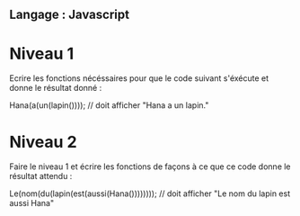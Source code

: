 ## Langage : Javascript

# Niveau 1

Ecrire les fonctions nécéssaires pour que le code suivant s'éxécute et donne le résultat donné :

Hana(a(un(lapin()))); // doit afficher "Hana a un lapin."

# Niveau 2

Faire le niveau 1 et écrire les fonctions de façons à ce que ce code donne le résultat attendu :

Le(nom(du(lapin(est(aussi(Hana()))))))); // doit afficher "Le nom du lapin est aussi Hana"
